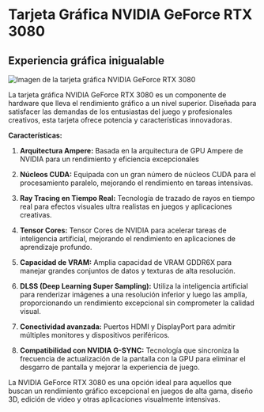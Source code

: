 # Tarjeta Gráfica NVIDIA GeForce RTX 3080

## Experiencia gráfica inigualable

![Imagen de la tarjeta gráfica NVIDIA GeForce RTX 3080](https://m.media-amazon.com/images/I/61juKdIql1L.jpg)

La tarjeta gráfica NVIDIA GeForce RTX 3080 es un componente de hardware que lleva el rendimiento gráfico a un nivel superior. Diseñada para satisfacer las demandas de los entusiastas del juego y profesionales creativos, esta tarjeta ofrece potencia y características innovadoras.

**Características:**

1. **Arquitectura Ampere:** Basada en la arquitectura de GPU Ampere de NVIDIA para un rendimiento y eficiencia excepcionales

2. **Núcleos CUDA:** Equipada con un gran número de núcleos CUDA para el procesamiento paralelo, mejorando el rendimiento en tareas intensivas.

3. **Ray Tracing en Tiempo Real:** Tecnología de trazado de rayos en tiempo real para efectos visuales ultra realistas en juegos y aplicaciones creativas.

4. **Tensor Cores:** Tensor Cores de NVIDIA para acelerar tareas de inteligencia artificial, mejorando el rendimiento en aplicaciones de aprendizaje profundo.

5. **Capacidad de VRAM:** Amplia capacidad de VRAM GDDR6X para manejar grandes conjuntos de datos y texturas de alta resolución.

6. **DLSS (Deep Learning Super Sampling):** Utiliza la inteligencia artificial para renderizar imágenes a una resolución inferior y luego las amplía, proporcionando un rendimiento excepcional sin comprometer la calidad visual.

7. **Conectividad avanzada:** Puertos HDMI y DisplayPort para admitir múltiples monitores y dispositivos periféricos.

8. **Compatibilidad con NVIDIA G-SYNC:** Tecnología que sincroniza la frecuencia de actualización de la pantalla con la GPU para eliminar el desgarro de pantalla y mejorar la experiencia de juego.

La NVIDIA GeForce RTX 3080 es una opción ideal para aquellos que buscan un rendimiento gráfico excepcional en juegos de alta gama, diseño 3D, edición de video y otras aplicaciones visualmente intensivas.
